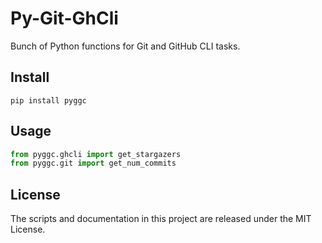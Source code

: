 # Py-Git-GhCli

Bunch of Python functions for Git and GitHub CLI tasks.


## Install

```shell
pip install pyggc
```


## Usage

```python
from pyggc.ghcli import get_stargazers
from pyggc.git import get_num_commits
```


## License

The scripts and documentation in this project are released under the MIT License.